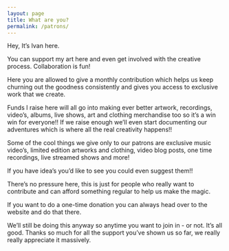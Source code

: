 ```yaml
---
layout: page
title: What are you?
permalink: /patrons/
---
```

<div class="page">
Hey, It’s Ivan here.

You can support my art here and even get involved with the creative process. Collaboration is fun!

Here you are allowed to give a monthly contribution which helps us keep churning out the goodness consistently and gives you access to exclusive work that we create.

Funds I raise here will all go into making ever better artwork, recordings, video’s, albums, live shows, art and clothing merchandise too so it’s a win win for everyone!! If we raise enough we’ll even start documenting our adventures which is where all the real creativity happens!!

Some of the cool things we give only to our patrons are exclusive music video’s, limited edition artworks and clothing, video blog posts, one time recordings, live streamed shows and more!

If you have idea’s you’d like to see you could even suggest them!!

There’s no pressure here, this is just for people who really want to contribute and can afford something regular to help us make the magic.

If you want to do a one-time donation you can always head over to the website and do that there.

We’ll still be doing this anyway so anytime you want to join in - or not. It’s all good. Thanks so much for all the support you’ve shown us so far, we really really appreciate it massively.

</div>
